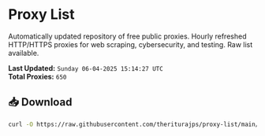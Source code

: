 # Proxy List

Automatically updated repository of free public proxies. Hourly refreshed HTTP/HTTPS proxies for web scraping, cybersecurity, and testing. Raw list available.

**Last Updated:** `Sunday 06-04-2025 15:14:27 UTC`  
**Total Proxies:** `650`

## 📥 Download
```bash
curl -O https://raw.githubusercontent.com/theriturajps/proxy-list/main/proxies.txt
